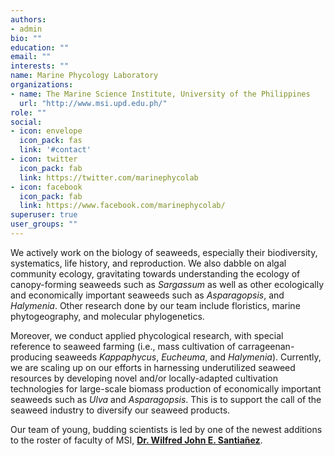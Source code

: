 ```yaml
---
authors:
- admin
bio: ""
education: ""
email: ""
interests: ""
name: Marine Phycology Laboratory
organizations:
- name: The Marine Science Institute, University of the Philippines
  url: "http://www.msi.upd.edu.ph/"
role: ""
social:
- icon: envelope
  icon_pack: fas
  link: '#contact'
- icon: twitter
  icon_pack: fab
  link: https://twitter.com/marinephycolab
- icon: facebook
  icon_pack: fab
  link: https://www.facebook.com/marinephycolab/
superuser: true
user_groups: ""
---
```


We actively work on the biology of seaweeds, especially their biodiversity, systematics, life history, and reproduction. We also dabble on algal community ecology, gravitating towards understanding the ecology of canopy-forming seaweeds such as *Sargassum* as well as other ecologically and economically important seaweeds such as _Asparagopsis_, and _Halymenia_. Other research done by our team include floristics, marine phytogeography, and molecular phylogenetics.

Moreover, we conduct applied phycological research, with special reference to seaweed farming (i.e., mass cultivation of carrageenan-producing seaweeds *Kappaphycus*, *Eucheuma*, and *Halymenia*). Currently, we are scaling up on our efforts in harnessing underutilized seaweed resources by developing novel and/or locally-adapted cultivation technologies for large-scale biomass production of economically important seaweeds such as _Ulva_ and _Asparagopsis_. This is to support the call of the seaweed industry to diversify our seaweed products.

Our team of young, budding scientists is led by one of the newest additions to the roster of faculty of MSI, [**Dr. Wilfred John E. Santiañez**](https://scholar.google.com.ph/citations?user=7nHONlIAAAAJ&hl=en).
